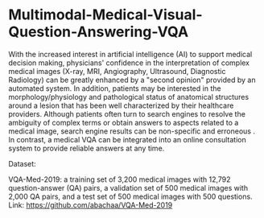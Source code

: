 # Multimodal-Medical-Visual-Question-Answering-VQA
With the increased interest in artificial intelligence (AI) to support medical decision making, physicians' confidence in the interpretation of complex medical images (X-ray, MRI, Angiography, Ultrasound, Diagnostic Radiology) can be greatly enhanced by a "second opinion" provided by an automated system. In addition, patients may be interested in the morphology/physiology and pathological status of anatomical structures around a lesion that has been well characterized by their healthcare providers. Although patients often turn to search engines to resolve the ambiguity of complex terms or obtain answers to aspects related to a medical image, search engine results can be non-specific and erroneous . In contrast, a medical VQA can be integrated into an online consultation system to provide reliable answers at any time.

Dataset:

VQA-Med-2019: a training set of 3,200 medical images with 12,792 question-answer (QA) pairs, a validation set of 500 medical images with 2,000 QA pairs, and a test set of 500 medical images with 500 questions. Link: https://github.com/abachaa/VQA-Med-2019
